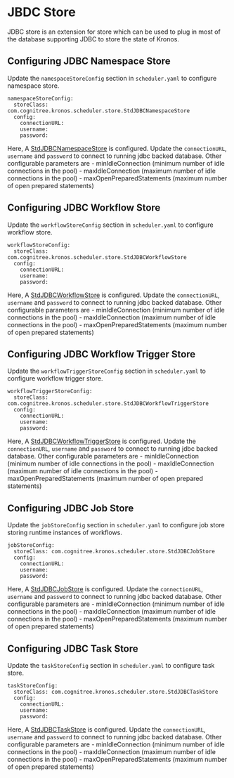 # JBDC Store

JDBC store is an extension for store which can be used to plug in most of the database supporting JDBC to store the state of Kronos.

## Configuring JDBC Namespace Store

Update the `namespaceStoreConfig` section in `scheduler.yaml` to configure namespace store.

```
namespaceStoreConfig:
  storeClass: com.cognitree.kronos.scheduler.store.StdJDBCNamespaceStore
  config:
    connectionURL: 
    username:
    password:
```

Here, A [StdJDBCNamespaceStore](src/main/java/com/cognitree/kronos/scheduler/store/StdJDBCNamespaceStore.java) is configured. Update the `connectionURL`, `username` and `password` to connect to running jdbc backed database.
Other configurable parameters are
    - minIdleConnection (minimum number of idle connections in the pool)
    - maxIdleConnection (maximum number of idle connections in the pool)
    - maxOpenPreparedStatements (maximum number of open prepared statements)

## Configuring JDBC Workflow Store

Update the `workflowStoreConfig` section in `scheduler.yaml` to configure workflow store.

```
workflowStoreConfig:
  storeClass: com.cognitree.kronos.scheduler.store.StdJDBCWorkflowStore
  config:
    connectionURL: 
    username:
    password:
```

Here, A [StdJDBCWorkflowStore](src/main/java/com/cognitree/kronos/scheduler/store/StdJDBCWorkflowStore.java) is configured. Update the `connectionURL`, `username` and `password` to connect to running jdbc backed database.
Other configurable parameters are
    - minIdleConnection (minimum number of idle connections in the pool)
    - maxIdleConnection (maximum number of idle connections in the pool)
    - maxOpenPreparedStatements (maximum number of open prepared statements)

## Configuring JDBC Workflow Trigger Store

Update the `workflowTriggerStoreConfig` section in `scheduler.yaml` to configure workflow trigger store.

```
workflowTriggerStoreConfig:
  storeClass: com.cognitree.kronos.scheduler.store.StdJDBCWorkflowTriggerStore
  config:
    connectionURL: 
    username:
    password:
```

Here, A [StdJDBCWorkflowTriggerStore](src/main/java/com/cognitree/kronos/scheduler/store/StdJDBCWorkflowTriggerStore.java) is configured. Update the `connectionURL`, `username` and `password` to connect to running jdbc backed database.
Other configurable parameters are
    - minIdleConnection (minimum number of idle connections in the pool)
    - maxIdleConnection (maximum number of idle connections in the pool)
    - maxOpenPreparedStatements (maximum number of open prepared statements)

## Configuring JDBC Job Store

Update the `jobStoreConfig` section in `scheduler.yaml` to configure job store storing runtime instances of workflows.

```
jobStoreConfig:
  storeClass: com.cognitree.kronos.scheduler.store.StdJDBCJobStore
  config:
    connectionURL: 
    username:
    password:
```

Here, A [StdJDBCJobStore](src/main/java/com/cognitree/kronos/scheduler/store/StdJDBCJobStore.java) is configured. Update the `connectionURL`, `username` and `password` to connect to running jdbc backed database.
Other configurable parameters are
    - minIdleConnection (minimum number of idle connections in the pool)
    - maxIdleConnection (maximum number of idle connections in the pool)
    - maxOpenPreparedStatements (maximum number of open prepared statements)

## Configuring JDBC Task Store

Update the `taskStoreConfig` section in `scheduler.yaml` to configure task store.

```
taskStoreConfig:
  storeClass: com.cognitree.kronos.scheduler.store.StdJDBCTaskStore
  config:
    connectionURL: 
    username:
    password:
```

Here, A [StdJDBCTaskStore](src/main/java/com/cognitree/kronos/scheduler/store/StdJDBCTaskStore.java) is configured. Update the `connectionURL`, `username` and `password` to connect to running jdbc backed database.
Other configurable parameters are
    - minIdleConnection (minimum number of idle connections in the pool)
    - maxIdleConnection (maximum number of idle connections in the pool)
    - maxOpenPreparedStatements (maximum number of open prepared statements)

